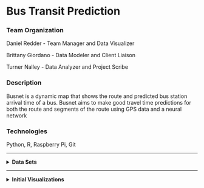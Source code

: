 # Bus Transit Prediction

<h3>Team Organization</h3>

Daniel Redder - Team Manager and Data Visualizer

Brittany Giordano - Data Modeler and Client Liaison

Turner Nalley - Data Analyzer and Project Scribe
 
<h3>Description</h3> 

Busnet is a dynamic map that shows the route and predicted bus station arrival time of a bus. Busnet aims to make good travel time predictions for both the route and segments of the route using GPS data and a neural network
 
<h3>Technologies</h3> 

Python, R, Raspberry Pi, Git

----

<details>
 <summary><strong>Data Sets</strong></summary>
  
  
  <h2>Live Marta Bus Data</h2>
  
  
  | Adherence | block_abbr | block_id | direction | last_updated | latitude | longitude | route | stop_id | timepoint | trip_id | vehicle |
| --- | ----------- | -------- | ------------ | -----------| -----------| -----------| -----------| -----------| -----------| -----------| -----------| 
| 0 |	39-7 |	341 |	Southbound |	2021-02-15 6:33:31 |	33.7837368 |	-84.267377 |	6 |	901155 |	Inman Park Station (North Loop) |	7035213 |	1530|

*figure 1*
  
  
  The data seen in *figure 1* is a sample of the live data we are collecting from marta. To do this we are using the [bus-transit](https://github.com/itsmarta/marta-python) python library to access marta's restfull api. The fields generated from this api vary slightly from the posted GTFS. \#TODO look into this

<details><summary><strong>Field Definitions</strong></summary>
  
  \
  **Adherence** :  Identifies if arrival and departure times are adhered to by the vehicle or if they are aproximate  ( 0 approximate, 1 or empty times are exact)
  
  
  **block_abbr** : ? \#TODO
  
  
  **block_id** : An id corresponding to the "block" the current trip resides in. A block is a set of trips made with the same vehicle (may or may not be distinct to one day)
  
  
  **direction** : Appears to be a String representing the current heading of the bus
  
  **last_updated** : The time data was last reported from the bus
  
  **latitude** : a decimal degree between -90.0 and 90.0 representing the latitude of the bus
  
  
  **longitude** : a decimal degree between -180.0 and 180.0 representing the longitude of the bus
  
  
  **route** : may be related to routeID \#TODO 
  
  
  **stop_id** : Identifies a serviced stop. Unclear if next stop or last stop.
  
  
  **timepoint** : Current Street of bus
  
  
  **trip_id** : Identifies the current trip (unclear what a trip includes)
  
  
  **vehicle** : ?  (not included in gtfs but presumably vehicle id)
  
  </details>

  
  <h2>GTFS Data</h2>
  
  GTFS or General Transit Feed Specification is a standard data format used for transportation data. This data provides all the organizational information that links feed data to specific buses, routes, and stops. The documentation for this data including field specifications can be found here "[GTFS-Reference-Data](https://developers.google.com/transit/gtfs/reference#stop_timestxt)". MARTA's 2020 implementation of GTFS can be found [here](https://www.itsmarta.com/app-developer-resources.aspx) in the form of a zip folder with the following files inside. 


**Agency**:


**calendar**:


**calendar_dates**:


**routes**:


**shapes**:


**stop_times**:


**stops**:


**trips**:

 
 <h2>Gwinnett County Transit Feeds</h2>
 
The data found [here](https://transitfeeds.com/p/gwinnett-county-transit/862)


</details>


----

<details><summary><strong>Initial Visualizations</strong></summary>
 
 
 
 
 
 
 
 </details>










